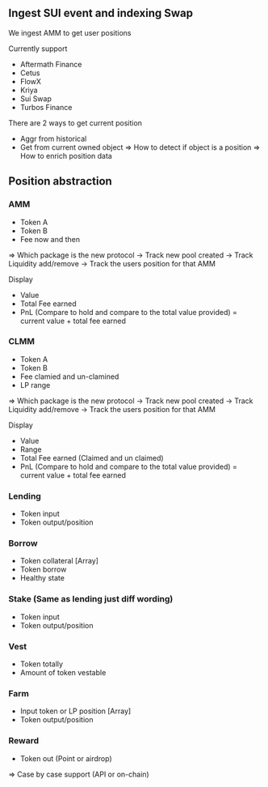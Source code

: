 ## Ingest SUI event and indexing Swap

We ingest AMM to get user positions

Currently support
- Aftermath Finance
- Cetus
- FlowX
- Kriya
- Sui Swap
- Turbos Finance

There are 2 ways to get current position
- Aggr from historical
- Get from current owned object => How to detect if object is a position => How to enrich position data

## Position abstraction

### AMM
- Token A
- Token B
- Fee now and then

=> Which package is the new protocol -> Track new pool created -> Track Liquidity add/remove -> Track the users position for that AMM

Display
- Value
- Total Fee earned
- PnL (Compare to hold and compare to the total value provided) = current value + total fee earned

### CLMM
- Token A
- Token B
- Fee clamied and un-clamined
- LP range

=> Which package is the new protocol -> Track new pool created -> Track Liquidity add/remove -> Track the users position for that AMM

Display
- Value
- Range
- Total Fee earned (Claimed and un claimed)
- PnL (Compare to hold and compare to the total value provided) = current value + total fee earned

### Lending
- Token input
- Token output/position

### Borrow
- Token collateral  [Array]
- Token borrow
- Healthy state

### Stake (Same as lending just diff wording)
- Token input
- Token output/position

### Vest
- Token totally
- Amount of token vestable

### Farm
- Input token or LP position [Array]
- Token output/position

### Reward
- Token out (Point or airdrop)

=> Case by case support (API or on-chain)
